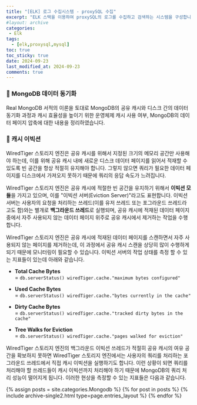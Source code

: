 ```yaml
---
title: "[ELK] 로그 수집시스템 - proxySQL 수집"
excerpt: "ELK 스택을 이용하여 proxySQL의 로그를 수집하고 검색하는 시스템을 구성합니다."
#layout: archive
categories:
 - Elk
tags:
  - [elk,proxysql,mysql]
toc: true
toc_sticky: true
date: 2024-09-23
last_modified_at: 2024-09-23
comments: true
---
```

### 🚀 MongoDB 데이터 동기화
Real MongoDB 서적의 이론을 토대로 MongoDB의 공유 캐시와 디스크 간의 데이터 동기화 과정과 캐시 효율성을 높이기 위한 운영체제 캐시 사용 여부, MongoDB의 데이터 페이지 압축에 대한 내용을 정리하였습니다.
<br/>



### 🚀 캐시 이빅션

WiredTiger 스토리지 엔진은 공유 캐시를 위해서 지정된 크기의 메모리 공간만 사용해야 하는데, 이를 위해 공유 캐시 내에 새로운 디스크 데이터 페이지를 읽어서 적재할 수 있도록 빈 공간을 항상 적절히 유지해야 합니다. 그렇지 않으면 쿼리가 필요한 데이터 페이지를 디스크에서 가져오지 못하기 때문에 쿼리의 응답 속도가 느려집니다.

WiredTiger 스토리지 엔진은 공유 캐시에 적절한 빈 공간을 유지하기 위해서 **이빅션 모듈**을 가지고 있으며, 이를 "이빅션 서버(Eviction Server)"라고도 표현합니다. 이빅션 서버는 사용자의 요청을 처리하는 쓰레드(이를 유저 쓰레드 또는 포그라운드 쓰레드라고도 함)와는 별개로 **백그라운드 쓰레드**로 실행되며, 공유 캐시에 적재된 데이터 페이지 중에서 자주 사용되지 않는 데이터 페이지 위주로 공유 캐시에서 제거하는 작업을 수행합니다. 

WiredTiger 스토리지 엔진은 공유 캐시에 적재된 데이터 페이지를 스캔하면서 자주 사용되지 않는 페이지를 제거하는데, 이 과정에서 공유 캐시 스캔을 상당히 많이 수행하게 되기 때문에 모니터링이 필요할 수 있습니다. 이빅션 서버의 작업 상태를 측정 할 수 있는 지표들이 있는데 아래와 같습니다.

- **Total Cache Bytes**  
   = `db.serverStatus() wiredTiger.cache."maximum bytes configured"`

- **Used Cache Bytes**  
   = `db.serverStatus() wiredTiger.cache."bytes currently in the cache"`

- **Dirty Cache Bytes**  
   = `db.serverStatus() wiredTiger.cache."tracked dirty bytes in the cache"`

- **Tree Walks for Eviction**  
   = `db.serverStatus() wiredTiger.cache."pages walked for eviction"`

WiredTiger 스토리지 엔진의 백그라운드 이빅션 쓰레드가 적절히 공유 캐시의 여유 공간을 확보하지 못하면 WiredTiger 스토리지 엔진에서는 사용자의 쿼리를 처리하는 포그라운드 쓰레드에서 직접 캐시 이빅션을 실행하기도 합니다. 이런 상황이 되면 쿼리를 처리해야 할 쓰레드들이 캐시 이빅션까지 처리해야 하기 때문에 MongoDB의 쿼리 처리 성능이 떨어지게 됩니다. 이러한 현상을 측정할 수 있는 지표들은 다음과 같습니다.


{% assign posts = site.categories.Mongodb %}
{% for post in posts %} {% include archive-single2.html type=page.entries_layout %} {% endfor %}